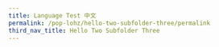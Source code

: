 ```yaml
---
title: Language Test 中文
permalink: /pop-lohz/hello-two-subfolder-three/permalink
third_nav_title: Hello Two Subfolder Three
---
```

